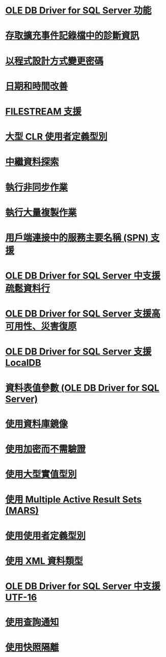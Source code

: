 # [OLE DB Driver for SQL Server 功能](oledb-driver-for-sql-server-features.md)

# [存取擴充事件記錄檔中的診斷資訊](accessing-diagnostic-information-in-the-extended-events-log.md)
# [以程式設計方式變更密碼](changing-passwords-programmatically.md)
# [日期和時間改善](date-and-time-improvements.md)
# [FILESTREAM 支援](filestream-support.md)
# [大型 CLR 使用者定義型別](large-clr-user-defined-types.md)
# [中繼資料探索](metadata-discovery.md)
# [執行非同步作業](performing-asynchronous-operations.md)
# [執行大量複製作業](performing-bulk-copy-operations.md)
# [用戶端連接中的服務主要名稱 (SPN) 支援](service-principal-name-spn-support-in-client-connections.md)
# [OLE DB Driver for SQL Server 中支援疏鬆資料行](sparse-columns-support-in-oledb-driver-for-sql-server.md)
# [OLE DB Driver for SQL Server 支援高可用性、災害復原](oledb-driver-for-sql-server-support-for-high-availability-disaster-recovery.md)
# [OLE DB Driver for SQL Server 支援 LocalDB](oledb-driver-for-sql-server-support-for-localdb.md)
# [資料表值參數 (OLE DB Driver for SQL Server)](table-valued-parameters-oledb-driver-for-sql-server.md)
# [使用資料庫鏡像](using-database-mirroring.md)
# [使用加密而不需驗證](using-encryption-without-validation.md)
# [使用大型實值型別](using-large-value-types.md)
# [使用 Multiple Active Result Sets (MARS)](using-multiple-active-result-sets-mars.md)
# [使用使用者定義型別](using-user-defined-types.md)
# [使用 XML 資料類型](using-xml-data-types.md)
# [OLE DB Driver for SQL Server 中支援 UTF-16](utf-16-support-in-oledb-driver-for-sql-server.md)
# [使用查詢通知](working-with-query-notifications.md)
# [使用快照隔離](working-with-snapshot-isolation.md)

